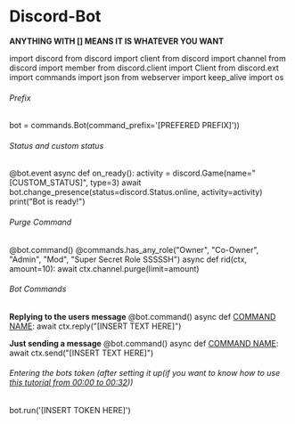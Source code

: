 # Discord-Bot

**ANYTHING WITH [] MEANS IT IS WHATEVER YOU WANT**

import discord
from discord import client
from discord import channel
from discord import member
from discord.client import Client
from discord.ext import commands
import json
from webserver import keep_alive
import os

###### Prefix

bot = commands.Bot(command_prefix='[PREFERED PREFIX]'))

###### Status and custom status

@bot.event
async def on_ready():
    activity = discord.Game(name="[CUSTOM_STATUS]", type=3)
    await bot.change_presence(status=discord.Status.online, activity=activity)
    print("Bot is ready!")

###### Purge Command
@bot.command()
@commands.has_any_role("Owner", "Co-Owner", "Admin", "Mod", "Super Secret Role SSSSSH")
async def rid(ctx, amount=10):
    await ctx.channel.purge(limit=amount)
    
###### Bot Commands

**Replying to the users message**
@bot.command()
async def [COMMAND NAME](ctx):
    await ctx.reply("[INSERT TEXT HERE]")
    
**Just sending a message**
@bot.command()
async def [COMMAND NAME](ctx):
    await ctx.send("[INSERT TEXT HERE]")
    
###### Entering the bots token (after setting it up(if you want to know how to use [this tutorial from 00:00 to 00:32](https://www.youtube.com/watch?v=Gqurhm2QxA0)))
bot.run('[INSERT TOKEN HERE]')
